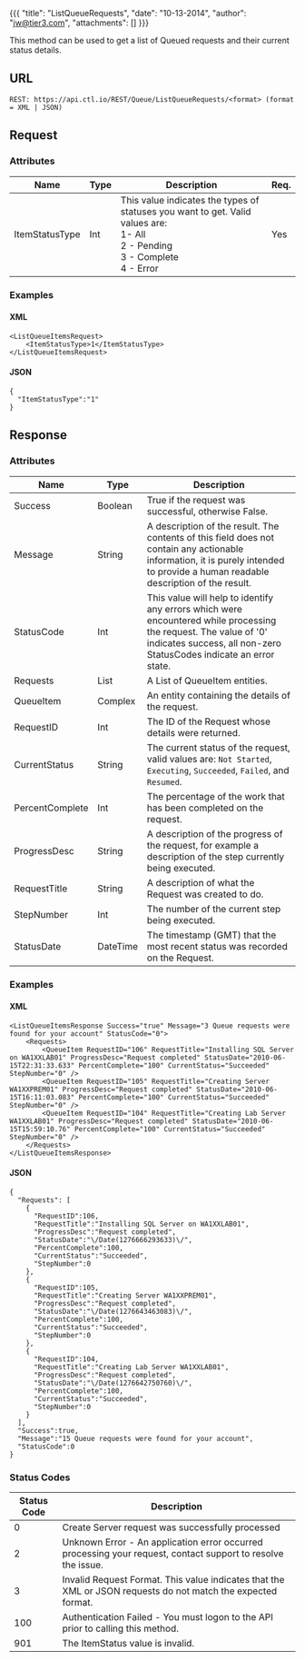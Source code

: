 {{{
  "title": "ListQueueRequests",
  "date": "10-13-2014",
  "author": "jw@tier3.com",
  "attachments": []
}}}

This method can be used to get a list of Queued requests and their current status details.

## URL

    REST: https://api.ctl.io/REST/Queue/ListQueueRequests/<format> (format = XML | JSON)

## Request

### Attributes

| Name | Type | Description | Req. |
| --- | --- | --- | --- |
| ItemStatusType | Int | This value indicates the types of statuses you want to get. Valid values are: <br/>1- All<br/>2 - Pending<br/>3 - Complete<br/>4 - Error | Yes |

### Examples

#### XML

    <ListQueueItemsRequest>
        <ItemStatusType>1</ItemStatusType>
    </ListQueueItemsRequest>

#### JSON

    {
      "ItemStatusType":"1"
    }

## Response

### Attributes

| Name | Type | Description |
| --- | --- | --- |
| Success | Boolean | True if the request was successful, otherwise False. |
| Message | String | A description of the result. The contents of this field does not contain any actionable information, it is purely intended to provide a human readable description of the result. |
| StatusCode | Int | This value will help to identify any errors which were encountered while processing the request. The value of '0' indicates success, all non-zero StatusCodes indicate an error state. |
| Requests | List | A List of QueueItem entities. |
| QueueItem | Complex | An entity containing the details of the request. |
| RequestID | Int | The ID of the Request whose details were returned. |
| CurrentStatus | String | The current status of the request, valid values are: `Not Started`, `Executing`, `Succeeded`, `Failed`, and `Resumed`. |
| PercentComplete | Int | The percentage of the work that has been completed on the request. |
| ProgressDesc | String | A description of the progress of the request, for example a description of the step currently being executed. |
| RequestTitle | String | A description of what the Request was created to do. |
| StepNumber | Int | The number of the current step being executed. |
| StatusDate | DateTime | The timestamp (GMT) that the most recent status was recorded on the Request. |

### Examples

#### XML

    <ListQueueItemsResponse Success="true" Message="3 Queue requests were found for your account" StatusCode="0">
        <Requests>
            <QueueItem RequestID="106" RequestTitle="Installing SQL Server on WA1XXLAB01" ProgressDesc="Request completed" StatusDate="2010-06-15T22:31:33.633" PercentComplete="100" CurrentStatus="Succeeded" StepNumber="0" />
            <QueueItem RequestID="105" RequestTitle="Creating Server WA1XXPREM01" ProgressDesc="Request completed" StatusDate="2010-06-15T16:11:03.083" PercentComplete="100" CurrentStatus="Succeeded" StepNumber="0" />
            <QueueItem RequestID="104" RequestTitle="Creating Lab Server WA1XXLAB01" ProgressDesc="Request completed" StatusDate="2010-06-15T15:59:10.76" PercentComplete="100" CurrentStatus="Succeeded" StepNumber="0" />
        </Requests>
    </ListQueueItemsResponse>

#### JSON

    {
      "Requests": [
        {
          "RequestID":106,
          "RequestTitle":"Installing SQL Server on WA1XXLAB01",
          "ProgressDesc":"Request completed",
          "StatusDate":"\/Date(1276666293633)\/",
          "PercentComplete":100,
          "CurrentStatus":"Succeeded",
          "StepNumber":0
        },
        {
          "RequestID":105,
          "RequestTitle":"Creating Server WA1XXPREM01",
          "ProgressDesc":"Request completed",
          "StatusDate":"\/Date(1276643463083)\/",
          "PercentComplete":100,
          "CurrentStatus":"Succeeded",
          "StepNumber":0
        },
        {
          "RequestID":104,
          "RequestTitle":"Creating Lab Server WA1XXLAB01",
          "ProgressDesc":"Request completed",
          "StatusDate":"\/Date(1276642750760)\/",
          "PercentComplete":100,
          "CurrentStatus":"Succeeded",
          "StepNumber":0
        }
      ],
      "Success":true,
      "Message":"15 Queue requests were found for your account",
      "StatusCode":0
    }

### Status Codes

| Status Code | Description |
| --- | --- |
| 0 | Create Server request was successfully processed |
| 2 | Unknown Error - An application error occurred processing your request, contact support to resolve the issue. |
| 3 | Invalid Request Format. This value indicates that the XML or JSON requests do not match the expected format. |
| 100 | Authentication Failed - You must logon to the API prior to calling this method. |
| 901 | The ItemStatus value is invalid. |

